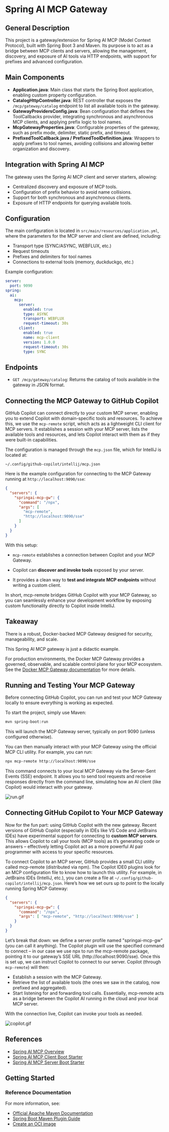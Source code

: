 # Spring AI MCP Gateway

## General Description

This project is a gateway/extension for Spring AI MCP (Model Context Protocol), built with Spring Boot 3 and Maven. Its purpose is to act as a bridge between MCP clients and servers, allowing the management, discovery, and exposure of AI tools via HTTP endpoints, with support for prefixes and advanced configuration.

## Main Components

- **Application.java**: Main class that starts the Spring Boot application, enabling custom property configuration.
- **CatalogHttpController.java**: REST controller that exposes the `/mcp/gateway/catalog` endpoint to list all available tools in the gateway.
- **GatewayProvidersConfig.java**: Bean configuration that defines the ToolCallbacks provider, integrating synchronous and asynchronous MCP clients, and applying prefix logic to tool names.
- **McpGatewayProperties.java**: Configurable properties of the gateway, such as prefix mode, delimiter, static prefix, and timeout.
- **PrefixedToolCallback.java / PrefixedToolDefinition.java**: Wrappers to apply prefixes to tool names, avoiding collisions and allowing better organization and discovery.

## Integration with Spring AI MCP

The gateway uses the Spring AI MCP client and server starters, allowing:
- Centralized discovery and exposure of MCP tools.
- Configuration of prefix behavior to avoid name collisions.
- Support for both synchronous and asynchronous clients.
- Exposure of HTTP endpoints for querying available tools.

## Configuration

The main configuration is located in `src/main/resources/application.yml`, where the parameters for the MCP server and client are defined, including:
- Transport type (SYNC/ASYNC, WEBFLUX, etc.)
- Request timeouts
- Prefixes and delimiters for tool names
- Connections to external tools (memory, duckduckgo, etc.)

Example configuration:

```yaml
server:
  port: 9090
spring:
  ai:
    mcp:
      server:
        enabled: true
        type: ASYNC
        transport: WEBFLUX
        request-timeout: 30s
      client:
        enabled: true
        name: mcp-client
        version: 1.0.0
        request-timeout: 30s
        type: SYNC
```

## Endpoints

- `GET /mcp/gateway/catalog`: Returns the catalog of tools available in the gateway in JSON format.

## Connecting the MCP Gateway to GitHub Copilot

GitHub Copilot can connect directly to your custom MCP server, enabling you to extend Copilot with domain-specific tools and resources. To achieve this, we use the `mcp-remote` script, which acts as a lightweight CLI client for MCP servers. It establishes a session with your MCP server, lists the available tools and resources, and lets Copilot interact with them as if they were built-in capabilities.

The configuration is managed through the `mcp.json` file, which for IntelliJ is located at:

```plain text
~/.config/github-copilot/intellij/mcp.json
```

Here is the example configuration for connecting to the MCP Gateway running at `http://localhost:9090/sse`:

```json
{
  "servers": {
    "springai-mcp-gw": {
      "command": "/npx",
      "args": [
        "mcp-remote",
        "http://localhost:9090/sse"
      ]
    }
  }
}
```

With this setup:

* `mcp-remote` establishes a connection between Copilot and your MCP Gateway.

* Copilot can **discover and invoke tools** exposed by your server.

* It provides a clean way to **test and integrate MCP endpoints** without writing a custom client.

In short, mcp-remote bridges GitHub Copilot with your MCP Gateway, so you can seamlessly enhance your development 
workflow by exposing custom functionality directly to Copilot inside IntelliJ.

## Takeaway

There is a robust, Docker-backed MCP Gateway designed for security, manageability, and scale.

This Spring AI MCP gateway is just a didactic example.

For production environments, the Docker MCP Gateway provides a governed, observable, and scalable control plane for your MCP ecosystem.
See the [Docker MCP Gateway documentation](docker-mcp-gateway.md) for more details.


## Running and Testing Your MCP Gateway

Before connecting GitHub Copilot, you can run and test your MCP Gateway locally to ensure everything is working as expected.

To start the project, simply use Maven:

```sh
mvn spring-boot:run
```

This will launch the MCP Gateway server, typically on port 9090 (unless configured otherwise).

You can then manually interact with your MCP Gateway using the official MCP CLI utility. For example, you can run:

```sh
npx mcp-remote http://localhost:9090/sse
```

This command connects to your local MCP Gateway via the Server-Sent Events (SSE) endpoint. It allows you to send tool requests and receive responses directly from the command line, simulating how an AI client (like Copilot) would interact with your gateway.

![run.gif](images/run.gif)

## Connecting GitHub Copilot to Your MCP Gateway

Now for the fun part: using GitHub Copilot with the new gateway. Recent versions of GitHub Copilot (especially in IDEs like VS Code and JetBrains IDEs) have
experimental support for connecting to **custom MCP servers**. This allows Copilot to call your tools (MCP tools) as it’s generating code or answers –
effectively letting Copilot act as a more powerful AI pair programmer with access to your specific resources.

To connect Copilot to an MCP server, GitHub provides a small CLI utility called mcp-remote (distributed via npm). The Copilot IDE0 plugins
look for an MCP configuration file to know how to launch this utility. For example, in JetBrains IDEs (IntelliJ, etc.), you can create a file
at `~/.config/github-copilot/intellij/mcp.json`. Here’s how we set ours up to point to the locally running Spring MCP Gateway:

```json
{
  "servers": {
    "springai-mcp-gw": {
      "command": "/npx",
      "args": [ "mcp-remote", "http://localhost:9090/sse" ]
    }
  }
}
```

Let’s break that down: we define a server profile named "springai-mcp-gw" (you can call it anything). The Copilot plugin will
use the specified command to connect – in our case we use npx to run the mcp-remote package, pointing it to our gateway’s SSE URL (http://localhost:9090/sse).
Once this is set up, we can instruct Copilot to connect to our server. Copilot (through `mcp-remote`) will then:

* Establish a session with the MCP Gateway.
* Retrieve the list of available tools (the ones we saw in the catalog, now prefixed and aggregated).
* Start listening for and forwarding tool calls. Essentially, mcp-remote acts as a bridge between the Copilot AI running in the cloud and your local MCP server.

With the connection live, Copilot can invoke your tools as needed.

![copilot.gif](images/copilot.gif)


## References

- [Spring AI MCP Overview](https://docs.spring.io/spring-ai/reference/api/mcp/mcp-overview.html)
- [Spring AI MCP Client Boot Starter](https://docs.spring.io/spring-ai/reference/api/mcp/mcp-client-boot-starter-docs.html)
- [Spring AI MCP Server Boot Starter](https://docs.spring.io/spring-ai/reference/api/mcp/mcp-server-boot-starter-docs.html)

## Getting Started

### Reference Documentation

For more information, see:

* [Official Apache Maven Documentation](https://maven.apache.org/guides/index.html)
* [Spring Boot Maven Plugin Guide](https://docs.spring.io/spring-boot/3.5.4/maven-plugin)
* [Create an OCI image](https://docs.spring.io/spring-boot/3.5.4/maven-plugin/build-image.html)

